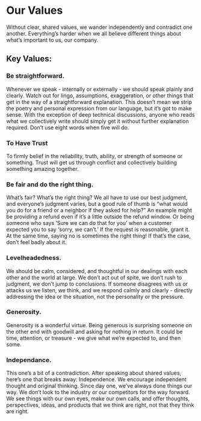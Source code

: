 # Our Values
Without clear, shared values, we wander independently and contradict one another. Everything’s harder when we all believe different things about what’s important to us, our company.

## Key Values: 
### Be straightforward. 
Whenever we speak - internally or externally - we should speak plainly and clearly. Watch out for lingo, assumptions, exaggeration, or other things that get in the way of a straightforward explanation. This doesn’t mean we strip the poetry and personal expression from our language, but it’s got to make sense. With the exception of deep technical discussions, anyone who reads what we collectively write should simply get it without further explanation required. Don’t use eight words when five will do.

### To Have Trust
To firmly belief in the reliability, truth, ability, or strength of someone or something. Trust will get us through conflict and collectively building something amazing together. 

### Be fair and do the right thing.
What’s fair? What’s the right thing? We all have to use our best judgment, and everyone’s judgment varies, but a good rule of thumb is “what would you do for a friend or a neighbor if they asked for help?” An example might be providing a refund even if it’s a little outside the refund window. Or being someone who says ‘Sure we can do that for you’ when a customer expected you to say ‘sorry, we can’t.’ If the request is reasonable, grant it. At the same time, saying no is sometimes the right thing! If that’s the case, don’t feel badly about it.

### Levelheadedness.
We should be calm, considered, and thoughtful in our dealings with each other and the world at large. We don’t act out of spite, we don’t rush to judgment, we don’t jump to conclusions. If someone disagrees with us or attacks us we listen, we think, and we respond calmly and clearly - directly addressing the idea or the situation, not the personality or the pressure.

### Generosity.
Generosity is a wonderful virtue. Being generous is surprising someone on the other end with goodwill and asking for nothing in return. It could be time, attention, or treasure - we give what we’re expected to, and then some.

### Independance.
 This one’s a bit of a contradiction. After speaking about shared values, here’s one that breaks away: Independence. We encourage independent thought and original thinking. Since day one, we’ve always done things our way. We don’t look to the industry or our competitors for the way forward. We see things with our own eyes, make our own calls, and offer thoughts, perspectives, ideas, and products that we think are right, not that they think are right.
